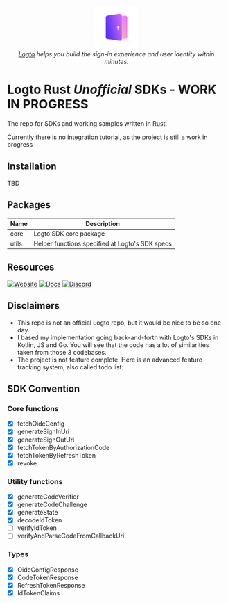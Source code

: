 <p align="center">
  <a href="https://logto.io" target="_blank" align="center" alt="Logto Logo">
      <img src="./logo.png" width="100">
  </a>
  <br/>
  <span><i><a href="https://logto.io" target="_blank">Logto</a> helps you build the sign-in experience and user identity within minutes.</i></span>
</p>

# Logto Rust *Unofficial* SDKs - WORK IN PROGRESS
The repo for SDKs and working samples written in Rust.

Currently there is no integration tutorial, as the project is still a work in progress

## Installation

TBD

## Packages

| Name   | Description                                     |
| ------ | ------------------------------------            |
| core   | Logto SDK core package                          |
| utils  | Helper functions specified at Logto's SDK specs |

## Resources

[![Website](https://img.shields.io/badge/website-logto.io-8262F8.svg)](https://logto.io/)
[![Docs](https://img.shields.io/badge/docs-logto.io-green.svg)](https://docs.logto.io/)
[![Discord](https://img.shields.io/discord/965845662535147551?logo=discord&logoColor=ffffff&color=7389D8&cacheSeconds=600)](https://discord.gg/UEPaF3j5e6)

## Disclaimers
- This repo is not an official Logto repo, but it would be nice to be so one day.
- I based my implementation going back-and-forth with Logto's SDKs in Kotlin, JS and Go. You will see that the code has a lot of similarities taken from those 3 codebases. 
- The project is not feature complete. Here is an advanced feature tracking system, also called todo list:

## SDK Convention
### Core functions
  - [x] fetchOidcConfig
  - [x] generateSignInUri
  - [x] generateSignOutUri
  - [x] fetchTokenByAuthorizationCode
  - [x] fetchTokenByRefreshToken
  - [x] revoke
### Utility functions
  - [x] generateCodeVerifier
  - [x] generateCodeChallenge
  - [x] generateState
  - [x] decodeIdToken
  - [ ] verifyIdToken
  - [ ] verifyAndParseCodeFromCallbackUri
### Types
  - [x] OidcConfigResponse
  - [x] CodeTokenResponse
  - [x] RefreshTokenResponse
  - [x] IdTokenClaims
